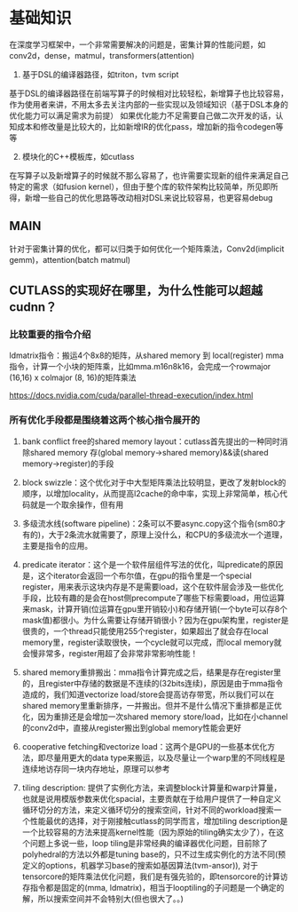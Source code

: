 
# 基础知识

在深度学习框架中，一个非常需要解决的问题是，密集计算的性能问题，如conv2d，dense，matmul，transformers(attention)

1. 基于DSL的编译器路径，如triton，tvm script

基于DSL的编译器路径在前端写算子的时候相对比较轻松，新增算子也比较容易，作为使用者来讲，不用太多去关注内部的一些实现以及领域知识（基于DSL本身的优化能力可以满足需求为前提）
如果优化能力不足需要自己做二次开发的话，认知成本和修改量是比较大的，比如新增IR的优化pass，增加新的指令codegen等等

2. 模块化的C++模板库，如cutlass

在写算子以及新增算子的时候就不那么容易了，也许需要实现新的组件来满足自己特定的需求（如fusion kernel），但由于整个库的软件架构比较简单，所见即所得，新增一些自己的优化思路等改动相对DSL来说比较容易，也更容易debug

## MAIN
针对于密集计算的优化，都可以归类于如何优化一个矩阵乘法，Conv2d(implicit gemm)，attention(batch matmul)


## CUTLASS的实现好在哪里，为什么性能可以超越cudnn？

### 比较重要的指令介绍
ldmatrix指令：搬运4个8x8的矩阵，从shared memory 到 local(register)
mma指令，计算一个小块的矩阵乘，比如mma.m16n8k16，会完成一个rowmajor (16,16) x colmajor (8, 16)的矩阵乘法

https://docs.nvidia.com/cuda/parallel-thread-execution/index.html

### 所有优化手段都是围绕着这两个核心指令展开的

1. bank conflict free的shared memory layout：cutlass首先提出的一种同时消除shared memory 存(global memory->shared memory)&&读(shared memory->register)的手段

2. block swizzle：这个优化对于中大型矩阵乘法比较明显，更改了发射block的顺序，以增加locality，从而提高l2cache的命中率，实现上非常简单，核心代码就是一个取余操作，但有用

3. 多级流水线(software pipeline)：2条可以不要async.copy这个指令(sm80才有的)，大于2条流水就需要了，原理上没什么，和CPU的多级流水一个道理，主要是指令的应用。


4. predicate iterator：这个是一个软件层组件写法的优化，叫predicate的原因是，这个iterator会返回一个布尔值，在gpu的指令里是一个special register，用来表示这块内存是不是需要load，这个在软件层会涉及一些优化手段，比较有趣的是会在host侧precompute了哪些下标需要load，用位运算来mask，计算开销(位运算在gpu里开销较小)和存储开销(一个byte可以存8个mask值)都很小。为什么需要让存储开销很小？因为在gpu架构里，register是很贵的，一个thread只能使用255个register，如果超出了就会存在local memory里，register读取很快，一个cycle就可以完成，而local memory就会慢非常多，register用超了会非常非常影响性能！

5. shared memory重排搬出：mma指令计算完成之后，结果是存在register里的，且register中存储的数据是不连续的(32bits连续)，原因是由于mma指令造成的，我们知道vectorize load/store会提高访存带宽，所以我们可以在shared memory里重新排序，一并搬出。但并不是什么情况下重排都是正优化，因为重排还是会增加一次shared memory store/load，比如在小channel的conv2d中，直接从register搬出到global memory性能会更好

6. cooperative fetching和vectorize load：这两个是GPU的一些基本优化方法，即尽量用更大的data type来搬运，以及尽量让一个warp里的不同线程是连续地访存同一块内存地址，原理可以参考

7.  tiling description: 提供了实例化方法，来调整block计算量和warp计算量，也就是说用模版参数来优化spacial，主要贡献在于给用户提供了一种自定义循环切分的方法，来定义循环切分的搜索空间，针对不同的workload搜索一个性能最优的选择，对于刚接触cutlass的同学而言，增加tiling description是一个比较容易的方法来提高kernel性能（因为原始的tiling确实太少了），在这个问题上多说一些，loop tiling是非常经典的编译器优化问题，目前除了polyhedral的方法以外都是tuning base的，只不过生成实例化的方法不同(预定义的options，机器学习base的搜索如基因算法(tvm-ansor)), 对于tensorcore的矩阵乘法优化问题，我们是有强先验的，即tensorcore的计算访存指令都是固定的(mma, ldmatrix)，相当于looptiling的子问题是一个确定的解，所以搜索空间并不会特别大(但也很大了。。)


